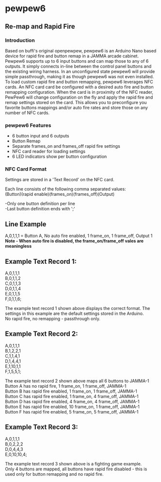 # pewpew6
## Re-map and Rapid Fire
### Introduction

Based on buffi's original openpewpew, pewpew6 is an Arduino Nano based device for rapid fire and button remap in a JAMMA arcade cabinet. Pewpew6 supports up to 6 input buttons and can map those to any of 6 outputs. It simply connects in-line between the control panel buttons and the existing wiring harness. In an unconfigured state pewpew6 will provide simple passthrough, making it as though pewpew6 was not even installed. To load custom rapid fire and button remapping, pewpew6 leverages NFC cards. An NFC card card be configured with a desired auto fire and button remapping configuration. When the card is in proximity of the NFC reader, PewPew6 will change configuration on the fly and apply the rapid fire and remap settings stored on the card. This allows you to preconfigure you favorite buttons mappings and/or auto fire rates and store those on any number of NFC cards. 

### pewpew6 Features

- 6 button input and 6 outputs
- Button Remap
- Separate frames_on and frames_off rapid fire settings
- NFC card reader for loading settings
- 6 LED indicators show per button configuration


### NFC Card Format

Settings are stored in a 'Text Record' on the NFC card. 

Each line consists of the following comma separated values:  
(Button)(rapid enable)(frames_on)(frames_off)(Output)  

-Only one button definition per line  
-Last button definition ends with ';'  

Line Example
-------
A,0,1,1,1 = Button A, No auto fire enabled, 1 frame_on, 1 frame_off, Output 1  
**Note - When auto fire is disabled, the frame_on/frame_off vales are meaningless**  


Example Text Record 1:
--------------------
A,0,1,1,1  
B,0,1,1,2  
C,0,1,1,3  
D,0,1,1,4  
E,0,1,1,5  
F,0,1,1,6;  


The example text record 1 shown above displays the correct format. The settings in this example are the default settings stored in the Arduino.   
No rapid fire, no remapping - passthrough only.  


Example Text Record 2:
--------------------
A,0,1,1,1  
B,1,2,2,1  
C,1,1,4,1  
D,1,4,4,1  
E,1,10,1,1  
F,1,5,5,1;  

The example text record 2 shown above maps all 6 buttons to JAMMA-1  
Button A has no rapid fire, 1 frame_on, 1 frame_off, JAMMA-1  
Button B has rapid fire enabled, 1 frame_on, 1 frame_off, JAMMA-1  
Button C has rapid fire enabled, 1 frame_on, 4 frame_off, JAMMA-1  
Button D has rapid fire enabled, 4 frame_on, 4 frame_off, JAMMA-1  
Button E has rapid fire enabled, 10 frame_on, 1 frame_off, JAMMA-1  
Button F has rapid fire enabled, 5 frame_on, 5 frame_off, JAMMA-1  


Example Text Record 3:
--------------------
A,0,1,1,1  
B,0,2,2,2  
D,0,4,4,3  
E,0,10,10,4;  

The example text record 3 shown above is a fighting game example.  
Only 4 buttons are mapped, all buttons have rapid fire disabled - this is used only for button remapping and no rapid fire.  
